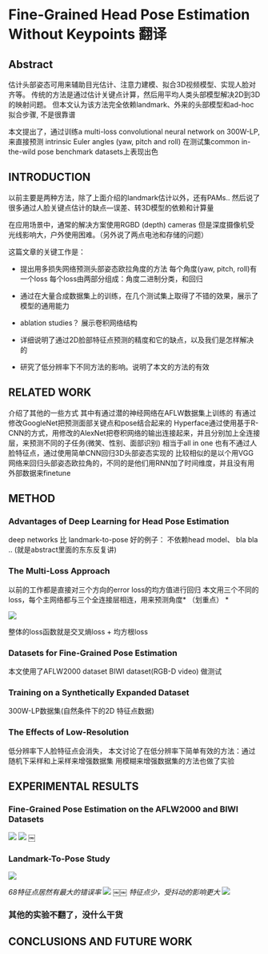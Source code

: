 Fine-Grained Head Pose Estimation Without Keypoints 翻译
=============

Abstract
-------------

估计头部姿态可用来辅助目光估计、注意力建模、拟合3D视频模型、实现人脸对齐等。
传统的方法是通过估计关键点计算，然后用平均人类头部模型解决2D到3D的映射问题。
但本文认为该方法完全依赖landmark、外来的头部模型和ad-hoc拟合步骤, 不是很靠谱

本文提出了，通过训练a multi-loss convolutional neural network on 300W-LP,
来直接预测 intrinsic Euler angles (yaw, pitch and roll)
在测试集common in-the-wild pose benchmark datasets上表现出色


INTRODUCTION
-------------

以前主要是两种方法，除了上面介绍的landmark估计以外，还有PAMs..
然后说了很多通过人脸关键点估计的缺点—误差、转3D模型的依赖和计算量

在应用场景中，通常的解决方案使用RGBD (depth) cameras
但是深度摄像机受光线影响大，户外使用困难。（另外说了两点电池和存储的问题）

这篇文章的关键工作是：
* 提出用多损失网络预测头部姿态欧拉角度的方法
每个角度(yaw, pitch, roll)有一个loss
每个loss由两部分组成：角度二进制分类，和回归

* 通过在大量合成数据集上的训练，在几个测试集上取得了不错的效果，展示了模型的通用能力
* ablation studies？ 展示卷积网络结构
* 详细说明了通过2D脸部特征点预测的精度和它的缺点，以及我们是怎样解决的
* 研究了低分辨率下不同方法的影响。说明了本文的方法的有效

RELATED WORK
-------------

介绍了其他的一些方式
其中有通过潜的神经网络在AFLW数据集上训练的
有通过修改GoogleNet把预测面部关键点和pose结合起来的
Hyperface通过使用基于R-CNN的方式，用修改的AlexNet把卷积网络的输出连接起来，并且分别加上全连接层，来预测不同的子任务(微笑、性别、面部识别) 相当于all in one
也有不通过人脸特征点，通过使用简单CNN回归3D头部姿态实现的
比较相似的是以个用VGG网络来回归头部姿态欧拉角的，不同的是他们用RNN加了时间维度，并且没有用外部数据来finetune

METHOD
-------------

### Advantages of Deep Learning for Head Pose Estimation
deep networks 比 landmark-to-pose 好的例子：
不依赖head model、 bla bla ..  (就是abstract里面的东东反复讲)

### The Multi-Loss Approach
以前的工作都是直接对三个方向的error loss的均方值进行回归
本文用三个不同的loss，每个主网络都与三个全连接层相连，用来预测角度* （划重点） *

![](/blog/images/multi_loss.jpg)

整体的loss函数就是交叉熵loss + 均方根loss

### Datasets for Fine-Grained Pose Estimation
本文使用了AFLW2000 dataset
BIWI dataset(RGB-D video) 做测试

### Training on a Synthetically Expanded Dataset
300W-LP数据集(自然条件下的2D 特征点数据)

### The Effects of Low-Resolution
低分辨率下人脸特征点会消失，
本文讨论了在低分辨率下简单有效的方法：通过随机下采样和上采样来增强数据集
用模糊来增强数据集的方法也做了实验


EXPERIMENTAL RESULTS
-------------

### Fine-Grained Pose Estimation on the AFLW2000 and BIWI Datasets
![](/blog/images/experiment1.jpg)
![](/blog/images/experiment2.jpg)
￼
### Landmark-To-Pose Study
![](/blog/images/experiment3.jpg)

*68特征点居然有最大的错误率*
![](/blog/images/experiment4.jpg)
￼￼
*特征点少，受抖动的影响更大*
![](/blog/images/experiment5.jpg)

### 其他的实验不翻了，没什么干货


CONCLUSIONS AND FUTURE WORK
-------------
